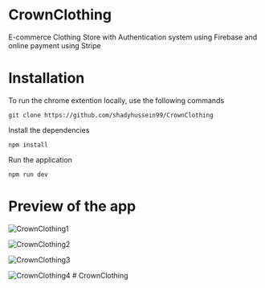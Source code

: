 # CrownClothing
E-commerce Clothing Store with Authentication system using Firebase and online payment using Stripe

# Installation
To run the chrome extention locally, use the following commands

`git clone https://github.com/shadyhussein99/CrownClothing`

Install the dependencies

`npm install`

Run the application

`npm run dev`

# Preview of the app
![CrownClothing1](https://github.com/shadyhussein99/CrownClothing/assets/123125924/2bb07cd7-da32-4fd4-90cb-2c9bb10c5438)

![CrownClothing2](https://github.com/shadyhussein99/CrownClothing/assets/123125924/9d4e8c81-472d-4cf9-8c9d-de32d5f6fb0e)

![CrownClothing3](https://github.com/shadyhussein99/CrownClothing/assets/123125924/136fb8fb-1895-4541-a663-8cd79f4b6764)

![CrownClothing4](https://github.com/shadyhussein99/CrownClothing/assets/123125924/149ae5b6-6af0-4b21-bbcc-a41fd73a6532)
#   C r o w n C l o t h i n g  
 